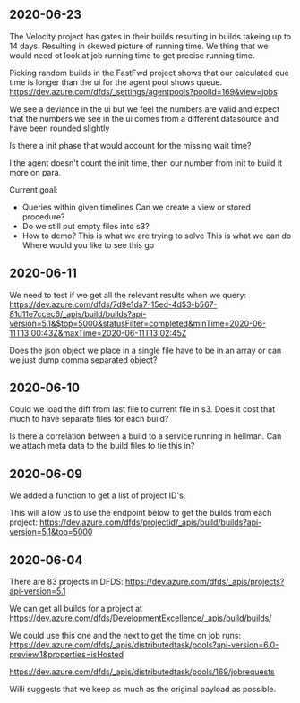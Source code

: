 

## 2020-06-23

The Velocity project has gates in their builds resulting in builds takeing up to 14 days. Resulting in skewed picture of running time. We thing that we would need ot look at job running time to get precise running time.

Picking random builds in the FastFwd project shows that our calculated que time is longer than the ui for the agent pool shows queue.
https://dev.azure.com/dfds/_settings/agentpools?poolId=169&view=jobs

We see a deviance in the ui but we feel the numbers are valid and expect that the numbers we see in the ui comes from a different datasource and have been rounded slightly

Is there a init phase that would account for the missing wait time?

I the agent doesn't count the init time, then our number from init to build it more on para.

Current goal:
- Queries within given timelines
    Can we create a view or stored procedure? 
- Do we still put empty files into s3?
- How to demo?
    This is what we are trying to solve
    This is what we can do
    Where would you like to see this go


## 2020-06-11

We need to test if we get all the relevant results when we query:
https://dev.azure.com/dfds/7d9e1da7-15ed-4d53-b567-81d11e7ccec6/_apis/build/builds?api-version=5.1&$top=5000&statusFilter=completed&minTime=2020-06-11T13:00:43Z&maxTime=2020-06-11T13:02:45Z
  

Does the json object we place in a single file have to be in an array or can we just dump comma separated object?
## 2020-06-10

Could we load the diff from last file to current file in s3. 
Does it cost that much to have separate files for each build?

Is there a correlation between a build to a service running in hellman. Can we attach meta data to the build files to tie this in? 

## 2020-06-09

We added a function to get a list of project ID's.

This will allow us to use the endpoint below to get the builds from each project:
https://dev.azure.com/dfds/projectid/_apis/build/builds?api-version=5.1&top=5000

## 2020-06-04
There are 83 projects in DFDS: https://dev.azure.com/dfds/_apis/projects?api-version=5.1

We can get all builds for a project at https://dev.azure.com/dfds/DevelopmentExcellence/_apis/build/builds/


We could use this one and the next to get the time on job runs:
https://dev.azure.com/dfds/_apis/distributedtask/pools?api-version=6.0-preview.1&properties=isHosted

https://dev.azure.com/dfds/_apis/distributedtask/pools/169/jobrequests

Willi suggests that we keep as much as the original payload as possible.
